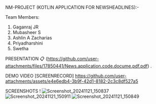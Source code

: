 



NM-PROJECT (KOTLIN APPLICATION FOR NEWSHEADLINES):-

Team Members:
1. Gaganraj JR
2. Mubasheer S
3. Ashlin A Zacharias
4. Priyadharshini
5. Swetha

PRESENTATION 📋
(https://github.com/user-attachments/files/17850441/News.application.code.docume.pdf.pdf) .

DEMO VIDEO [SCREENRECORD] 
https://github.com/user-attachments/assets/e4e6edb4-3b9f-42d1-8182-2c3c8df527a5

SCREENSHOTS !
![Screenshot_20241121_150837](https://github.com/user-attachments/assets/863ae319-cd30-48fc-8a1c-178d0da65225)
![Screenshot_20241121_150911](https://github.com/user-attachments/assets/455d93ab-5857-4d06-8e6b-f804a87a4e8f)
![Screenshot_20241121_150849](https://github.com/user-attachments/assets/93e5849e-9983-44d3-b349-57fb6a985ea2)
